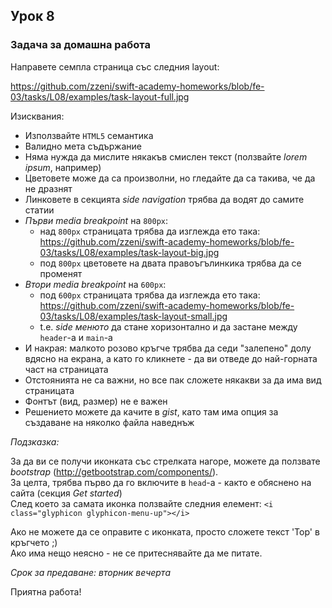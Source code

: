 ## Урок 8

### Задача за домашна работа

Направете семпла страница със следния layout:

https://github.com/zzeni/swift-academy-homeworks/blob/fe-03/tasks/L08/examples/task-layout-full.jpg
  
Изисквания:

* Използвайте `HTML5` семантика
* Валидно мета съдържание
* Няма нужда да мислите някакъв смислен текст (ползвайте _lorem ipsum_, например)
* Цветовете може да са произволни, но гледайте да са такива, че да не дразнят
* Линковете в секцията _side navigation_ трябва да водят до самите статии
* _Първи media breakpoint_ на `800px`:
   * над `800px` страницата трябва да изглежда ето така: https://github.com/zzeni/swift-academy-homeworks/blob/fe-03/tasks/L08/examples/task-layout-big.jpg
   * под `800px` цветовете на двата правоъгълинкика трябва да се променят
* _Втори media breakpoint_ на `600px`:
   * под `600px` страницата трябва да изглежда ето така: https://github.com/zzeni/swift-academy-homeworks/blob/fe-03/tasks/L08/examples/task-layout-small.jpg 
   * t.е. _side менюто_ да стане хоризонтално и да застане между `header`-a и `main`-a
* И накрая: малкото розово кръгче трябва да седи "залепено" долу вдясно на екрана, а като го кликнете - да ви отведе до най-горната част на страницата
* Отстоянията не са важни, но все пак сложете някакви за да има вид страницата
* Фонтът (вид, размер) не е важен
* Решението можете да качите в _gist_, като там има опция за създаване на няколко файла наведнъж

_Подзказка:_

За да ви се получи иконката със стрелката нагоре, можете да ползвате _bootstrap_ (http://getbootstrap.com/components/).  
За целта, трябва първо да го включите в `head`-а - както е обяснено на сайта (секция _Get started_)  
След което за самата иконка ползвайте следния елемент: `<i class="glyphicon glyphicon-menu-up"></i>`

Ако не можете да се оправите с иконката, просто сложете текст 'Top' в кръгчето ;)  
Ако има нещо неясно - не се притеснявайте да ме питате.

_Срок за предаване: вторник вечерта_
  
Приятна работа!
